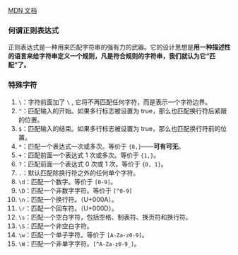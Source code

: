 [MDN 文档](https://developer.mozilla.org/zh-CN/docs/Web/JavaScript/Guide/Regular_Expressions)

### 何谓正则表达式

正则表达式是一种用来匹配字符串的强有力的武器。它的设计思想是**用一种描述性的语言来给字符串定义一个规则，凡是符合规则的字符串，我们就认为它“匹配”了。**

### 特殊字符

1. `\`：字符前面加了 `\` ,  它将不再匹配任何字符，而是表示一个字符边界。
2. `^`：匹配输入的开始。如果多行标志被设置为 true，那么也匹配换行符后紧跟的位置。
3. `$`：匹配输入的结束。如果多行标志被设置为 true，那么也匹配换行符前的位置。
4. `*`：匹配一个表达式一次或多次。等价于 `{0,}`——**可有可无**。
5. `+`：匹配前面一个表达式 1 次或多次。等价于 `{1,}`。
6. `?`：匹配前面一个表达式 0 次或 1 次。等价于 `{0, 1}`。
7. `.`：默认匹配除换行符之外的任何单个字符。
8. `\d`：匹配一个数字。等价于 `[0-9]`。
9. `\D`：匹配一个非数字字符。等价于 `[^0-9]`
10. `\n`：匹配一个换行符。（U+000A）。
11. `\r`：匹配一个回车符。（U+000D）。
12. `\s`：匹配一个空白字符，包括空格、制表符、换页符和换行符。
13.  `\S`：匹配一个非空白字符。
14. `\w`：匹配一个单子字符。等价于 `[A-Za-z0-9]`。
15. `\W`：匹配一个非单字字符。`[^A-Za-z0-9_]`。
